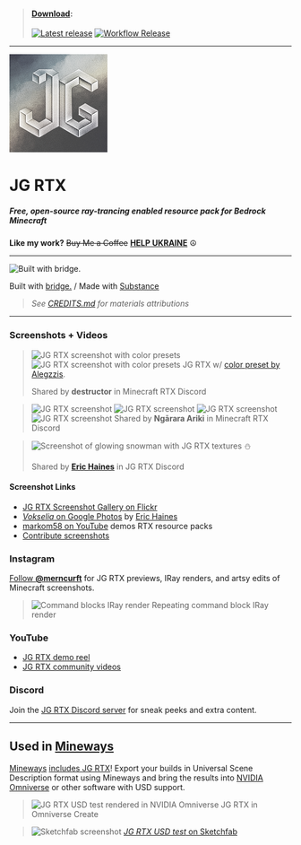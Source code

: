 > #### [Download](https://github.com/jasonjgardner/jg-rtx/releases):
> 
> [![Latest release](https://github.com/jasonjgardner/jg-rtx/actions/workflows/release.yml/badge.svg?branch=main&event=release)](https://github.com/jasonjgardner/jg-rtx/actions/workflows/release.yml) [![Workflow Release](https://github.com/jasonjgardner/jg-rtx/actions/workflows/main.yml/badge.svg)](https://github.com/jasonjgardner/jg-rtx/actions/workflows/main.yml)

---

![Pack Icon](RP/pack_icon.png)
# JG RTX

##### Free, open-source ray-trancing enabled resource pack for Bedrock Minecraft

__Like my work?__ ~~Buy Me a Coffee~~ __[HELP UKRAINE](https://how-you-can-support-ukraine.super.site/)__ ☮️

---
![Built with bridge.](https://user-images.githubusercontent.com/1903667/148700768-ed1b0b60-a594-4add-8c8f-97aacd79762f.png)

Built with [bridge.](https://bridge-core.github.io/) / Made with [Substance](https://www.adobe.com/creativecloud/3d-augmented-reality.html)
> _See [CREDITS.md](CREDITS.md) for materials attributions_

---

### Screenshots + Videos
> ![JG RTX screenshot with color presets](https://user-images.githubusercontent.com/1903667/148662037-ae8e98f9-e865-49bc-a32d-347149ccfd49.jpg)
> ![JG RTX screenshot with color presets](https://user-images.githubusercontent.com/1903667/148662038-98266398-7794-4596-bae9-a50f1e09ec7d.jpg)
> JG RTX w/ [color preset by Alegzzis](https://discord.com/channels/691547840463241267/919021996271108108/920208551069229056).
>
> Shared by **destructor** in Minecraft RTX Discord

> ![JG RTX screenshot](https://user-images.githubusercontent.com/1903667/148661807-c1804147-4159-4385-890a-f1f3ba30db86.jpg)
> ![JG RTX screenshot](https://user-images.githubusercontent.com/1903667/148661809-9c45f5a7-54af-4a2d-bd59-c567eae80a20.jpg)
> ![JG RTX screenshot](https://user-images.githubusercontent.com/1903667/148661811-35ad539e-2bfc-4e1d-8468-94768cfa5098.jpg)
> ![JG RTX screenshot](https://user-images.githubusercontent.com/1903667/148661812-2df0936d-6f49-4b9c-a245-f9458cfacfd4.jpg)
> Shared by **Ngārara Ariki** in Minecraft RTX Discord

> ![Screenshot of glowing snowman with JG RTX textures](https://user-images.githubusercontent.com/1903667/148662162-b01762d7-3334-4806-8766-6a5ebf7c4c57.jpg)
> ⛄
>
> Shared by **[Eric Haines](https://github.com/erich666)** in JG RTX Discord

#### Screenshot Links
- [JG RTX Screenshot Gallery on Flickr](https://www.flickr.com/photos/jasongardner/albums/72157719469112264)
- [*Vokselia* on Google Photos](https://photos.app.goo.gl/nffv8T79YA4bwkzP8) by [Eric Haines](https://github.com/erich666)
- [markom58 on YouTube](https://www.youtube.com/c/markom58/search?query=JG%20RTX) demos RTX resource packs
- [Contribute screenshots](https://github.com/jasonjgardner/jg-rtx/discussions/categories/screenshots)

### Instagram
[Follow **@merncurft**](https://www.instagram.com/merncurft/) for JG RTX previews, IRay renders, and artsy edits of Minecraft screenshots.
> ![Command blocks IRay render](https://user-images.githubusercontent.com/1903667/143306432-95399c7c-672e-4567-b78d-c77183e7ae64.jpg)
> Repeating command block IRay render

### YouTube
- [JG RTX demo reel](https://www.youtube.com/playlist?list=PL8PY_n6h2FGXHHcfU4ifiWdeIYg8TNB8N)
- [JG RTX community videos](https://youtube.com/playlist?list=PL8PY_n6h2FGW7OnrGPV4-rKQKYo_JvuBH)

### Discord
Join the [JG RTX Discord server](https://discord.gg/nJmKSgmqyY) for sneak peeks and extra content.

---

## Used in [Mineways](http://mineways.com)
[Mineways](https://github.com/erich666/Mineways/) [includes JG RTX](http://www.realtimerendering.com/erich/minecraft/public/mineways/textures.html#candy)! Export your builds in Universal Scene Description format using Mineways and bring the results into [NVIDIA Omniverse](https://www.nvidia.com/en-us/omniverse/) or other software with USD support. 

> ![JG RTX USD test rendered in NVIDIA Omniverse](https://user-images.githubusercontent.com/1903667/143316694-f66bce34-158e-4557-aaa3-cb283b8f6ca5.jpg)
> JG RTX in Omniverse Create

> ![Sketchfab screenshot](https://user-images.githubusercontent.com/1903667/143307109-eaa3dd53-effe-41f4-a73c-4772d3eeb9ba.jpg)
> [*JG RTX USD test* on Sketchfab](https://skfb.ly/oq9zu)
